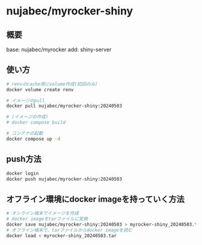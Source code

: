 # nujabec/myrocker-shiny

## 概要

base: nujabec/myrocker
add: shiny-server

## 使い方

```bash
# renvのcache用にvolume作成(初回のみ)
docker volume create renv

# イメージのpull
docker pull nujabec/myrocker-shiny:20240503

# (イメージの作成)
# docker compose build 

# コンテナの起動
docker compose up -d
```
## push方法

```bash
docker login
docker push nujabec/myrocker-shiny:20240503
```

## オフライン環境にdocker imageを持っていく方法

```bash
# オンライン端末でイメージを作成
# docker imageをtarファイルに変換
docker save nujabec/myrocker-shiny:20240503 > myrocker-shiny_20240503.tar
# オフライン端末で、tarファイルからdocker imageを読む
docker load < myrocker-shiny_20240503.tar
```
